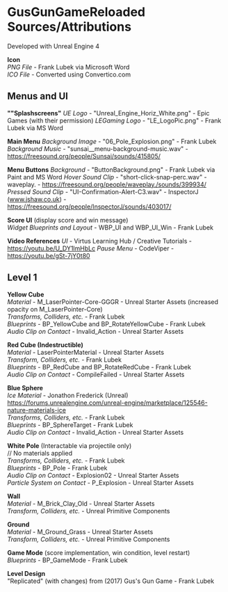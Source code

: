 # GusGunGameReloaded Sources/Attributions

Developed with Unreal Engine 4

**Icon**  
*PNG File* - Frank Lubek via Microsoft Word  
*ICO File* - Converted using Convertico.com




## Menus and UI

**""Splashscreens"**
*UE Logo* - "Unreal_Engine_Horiz_White.png" - Epic Games (with their permission)
*LEGaming Logo* - "LE_LogoPic.png" - Frank Lubek via MS Word


**Main Menu**
*Background Image* - "06_Pole_Explosion.png" - Frank Lubek
*Background Music* - "sunsai__menu-background-music.wav" - https://freesound.org/people/Sunsai/sounds/415805/


**Menu Buttons**
*Background* - "ButtonBackground.png" - Frank Lubek via Paint and MS Word
*Hover Sound Clip* - "short-click-snap-perc.wav" - waveplay. - https://freesound.org/people/waveplay./sounds/399934/
*Pressed Sound Clip* - "UI-Confirmation-Alert-C3.wav" - InspectorJ (www.jshaw.co.uk) - https://freesound.org/people/InspectorJ/sounds/403017/ 


**Score UI** (display score and win message)  
*Widget Blueprints and Layout* - WBP_UI and WBP_UI_Win - Frank Lubek  


**Video References**
*UI* - Virtus Learning Hub / Creative Tutorials - https://youtu.be/U_DY1lmHbLc
*Pause Menu* - CodeViper - https://youtu.be/gSt-7jY0t80




## Level 1

**Yellow Cube**  
*Material* - M_LaserPointer-Core-GGGR - Unreal Starter Assets (increased opacity on M_LaserPointer-Core)  
*Transforms, Colliders, etc.* - Frank Lubek   
*Blueprints* - BP_YellowCube and BP_RotateYellowCube - Frank Lubek   
*Audio Clip on Contact* - Invalid_Action - Unreal Starter Assets   


**Red Cube (Indestructible)**  
*Material* - LaserPointerMaterial - Unreal Starter Assets  
*Transform, Colliders, etc.* - Frank Lubek  
*Blueprints* - BP_RedCube and BP_RotateRedCube - Frank Lubek  
*Audio Clip on Contact* - CompileFailed - Unreal Starter Assets  


**Blue Sphere**  
*Ice Material* - Jonathon Frederick (Unreal)  
https://forums.unrealengine.com/unreal-engine/marketplace/125546-nature-materials-ice  
*Transforms, Colliders, etc.* - Frank Lubek  
*Blueprints* - BP_SphereTarget - Frank Lubek  
*Audio Clip on Contact* - Invalid_Action - Unreal Starter Assets  


**White Pole** (Interactable via projectile only)  
// No materials applied  
*Transforms, Colliders, etc.* - Frank Lubek  
*Blueprints* - BP_Pole - Frank Lubek  
*Audio Clip on Contact* - Explosion02 - Unreal Starter Assets  
*Particle System on Contact* - P_Explosion - Unreal Starter Assets  


**Wall**  
*Material* - M_Brick_Clay_Old - Unreal Starter Assets  
*Transform, Colliders, etc.* - Unreal Primitive Components    


**Ground**  
*Material* - M_Ground_Grass - Unreal Starter Assets  
*Transform, Colliders, etc.* - Unreal Primitive Components  


**Game Mode** (score implementation, win condition, level restart)  
*Blueprints* - BP_GameMode - Frank Lubek  


**Level Design**  
"Replicated" (with  changes) from (2017) Gus's Gun Game - Frank Lubek  






